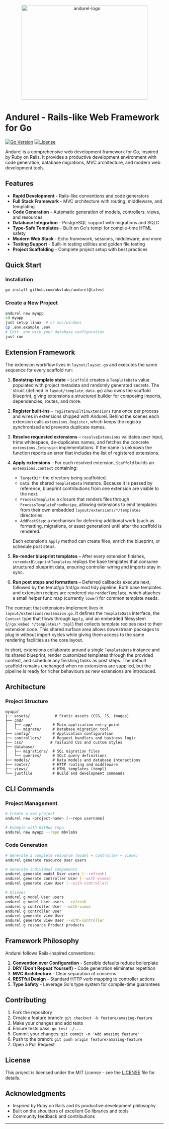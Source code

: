 <p align="center">
  <img width="400" height="300" alt="andurel-logo" src="https://github.com/user-attachments/assets/8261d514-c070-44c0-a96a-4132045855fc" />
</p>

# Andurel - Rails-like Web Framework for Go

[![Go Version](https://img.shields.io/badge/go-1.24.4%2B-blue.svg)](https://golang.org)
[![License](https://img.shields.io/badge/license-MIT-green.svg)](LICENSE)

Andurel is a comprehensive web development framework for Go, inspired by Ruby on Rails. It provides a productive development environment with code generation, database migrations, MVC architecture, and modern web development tools.

## Features

- **Rapid Development** - Rails-like conventions and code generators
- **Full Stack Framework** - MVC architecture with routing, middleware, and templating
- **Code Generation** - Automatic generation of models, controllers, views, and resources
- **Database Integration** - PostgreSQL support with migrations and SQLC
- **Type-Safe Templates** - Built on Go's templ for compile-time HTML safety
- **Modern Web Stack** - Echo framework, sessions, middleware, and more
- **Testing Support** - Built-in testing utilities and golden file testing
- **Project Scaffolding** - Complete project setup with best practices

## Quick Start

### Installation

```bash
go install github.com/mbvlabs/andurel@latest
```

### Create a New Project

```bash
andurel new myapp
cd myapp
just setup linux  # or mac/windows
cp .env.example .env
# Edit .env with your database configuration
just run
```

## Extension Framework

The extension workflow lives in `layout/layout.go` and executes the same sequence for every scaffold run:

1. **Bootstrap template state** – `Scaffold` creates a `TemplateData` value populated with project metadata and randomly generated secrets. The struct (defined in `layout/template_data.go`) also owns the scaffold blueprint, giving extensions a structured builder for composing imports, dependencies, routes, and more.
2. **Register built-ins** – `registerBuiltinExtensions` runs once per process and wires in extensions shipped with Andurel. Behind the scenes each extension calls `extensions.Register`, which keeps the registry synchronized and prevents duplicate names.
3. **Resolve requested extensions** – `resolveExtensions` validates user input, trims whitespace, de-duplicates names, and fetches the concrete `extensions.Extension` implementations. If the name is unknown the function reports an error that includes the list of registered extensions.
4. **Apply extensions** – For each resolved extension, `Scaffold` builds an `extensions.Context` containing:
   - `TargetDir`: the directory being scaffolded.
   - `Data`: the shared `TemplateData` instance. Because it is passed by reference, blueprint contributions from one extension are visible to the next.
   - `ProcessTemplate`: a closure that renders files through `ProcessTemplateFromRecipe`, allowing extensions to emit templates from their own embedded `layout/extensions/*/templates` directories.
   - `AddPostStep`: a mechanism for deferring additional work (such as formatting, migrations, or asset generation) until after the scaffold is rendered.

   Each extension’s `Apply` method can create files, enrich the blueprint, or schedule post steps.
5. **Re-render blueprint templates** – After every extension finishes, `rerenderBlueprintTemplates` replays the base templates that consume structured blueprint data, ensuring controller wiring and imports stay in sync.
6. **Run post steps and formatters** – Deferred callbacks execute next, followed by the templ/go fmt/go mod tidy pipeline. Both base templates and extension recipes are rendered via `renderTemplate`, which attaches a small helper func map (currently `lower`) for common template needs.

The contract that extensions implement lives in `layout/extensions/extension.go`. It defines the `TemplateData` interface, the `Context` type that flows through `Apply`, and an embedded filesystem (`//go:embed */templates/*.tmpl`) that collects template recipes next to their extension code. This shared surface area allows downstream packages to plug in without import cycles while giving them access to the same rendering facilities as the core layout.

In short, extensions collaborate around a single `TemplateData` instance and its shared blueprint, render customized templates through the provided context, and schedule any finishing tasks as post steps. The default scaffold remains unchanged when no extensions are supplied, but the pipeline is ready for richer behaviours as new extensions are introduced.

## Architecture

### Project Structure

```
myapp/
├── assets/           # Static assets (CSS, JS, images)
├── cmd/
│   ├── app/         # Main application entry point
│   └── migrate/     # Database migration tool
├── config/          # Application configuration
├── controllers/     # Request handlers and business logic
├── css/            # Tailwind CSS and custom styles
├── database/
│   ├── migrations/  # SQL migration files
│   └── queries/     # SQLC query definitions
├── models/          # Data models and database interactions
├── router/          # HTTP routing and middleware
├── views/           # HTML templates (templ)
└── justfile         # Build and development commands
```

## CLI Commands

### Project Management

```bash
# Create a new project
andurel new <project-name> [--repo username]

# Example with GitHub repo
andurel new myapp --repo mbvlabs
```

### Code Generation

```bash
# Generate a complete resource (model + controller + views)
andurel generate resource User users

# Generate individual components
andurel generate model User users [--refresh]
andurel generate controller User [--with-views]
andurel generate view User [--with-controller]

# Aliases
andurel g model User users
andurel g model User users --refresh
andurel g controller User --with-views
andurel g controller User
andurel generate view User 
andurel generate view User --with-controller
andurel g resource Product products
```

## Framework Philosophy

Andurel follows Rails-inspired conventions:

1. **Convention over Configuration** - Sensible defaults reduce boilerplate
2. **DRY (Don't Repeat Yourself)** - Code generation eliminates repetition  
3. **MVC Architecture** - Clear separation of concerns
4. **RESTful Design** - Standard HTTP verb mapping to controller actions
5. **Type Safety** - Leverage Go's type system for compile-time guarantees

## Contributing

1. Fork the repository
2. Create a feature branch: `git checkout -b feature/amazing-feature`
3. Make your changes and add tests
4. Ensure tests pass: `go test ./...`
5. Commit your changes: `git commit -m 'Add amazing feature'`
6. Push to the branch: `git push origin feature/amazing-feature`
7. Open a Pull Request

## License

This project is licensed under the MIT License - see the [LICENSE](LICENSE) file for details.

## Acknowledgments

- Inspired by Ruby on Rails and its productive development philosophy
- Built on the shoulders of excellent Go libraries and tools
- Community feedback and contributions

---
